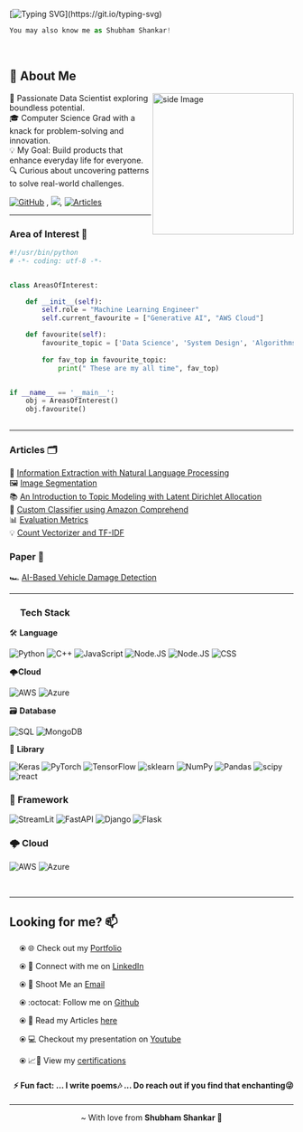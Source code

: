 [![Typing SVG](https://readme-typing-svg.demolab.com?font=Fira+Code&pause=1000&color=a6f54c&width=435&lines=Hello+%F0%9F%91%8B%2C+Shubham+Rathod+here.)](https://git.io/typing-svg)

```python
You may also know me as Shubham Shankar!
```



<br>

<h2 align='left'>🦦 About Me</h2>

<img src="https://github.com/RATHOD-SHUBHAM/RATHOD-SHUBHAM/assets/58945964/27ffaeee-2fdb-4853-a462-5f11331d92a9" alt="side Image" align="right" width="250" height="auto" />

🚀 Passionate Data Scientist exploring boundless potential. <br>
🎓 Computer Science Grad with a knack for problem-solving and innovation. <br>
💡 My Goal: Build products that enhance everyday life for everyone. <br>
🔍 Curious about uncovering patterns to solve real-world challenges. <br>

[![GitHub](https://img.shields.io/badge/-GitHub-181717?style=flat-square&logo=github&logoColor=white&link=https://github.com/minoveaz)](https://github.com/RATHOD-SHUBHAM?tab=repositories) , ![](https://komarev.com/ghpvc/?username=your-github-username&color=dc143c), [![Articles](https://img.shields.io/badge/-Articles-181717?style=flat-square&logo=linkedIn&logoColor=white&link=https://www.linkedin.com/in/shubhamshankar/recent-activity/articles/)](https://www.linkedin.com/in/shubhamshankar/recent-activity/articles/)

---

<h3>Area of Interest 🐍</h3>

```python
#!/usr/bin/python
# -*- coding: utf-8 -*-


class AreasOfInterest:

    def __init__(self):
        self.role = "Machine Learning Engineer"
        self.current_favourite = ["Generative AI", "AWS Cloud"]

    def favourite(self):
        favourite_topic = ['Data Science', 'System Design', 'Algorithms & Data Structure', 'Cloud Computing', 'Software Engineering/Development', 'Full Stack Development']
        
        for fav_top in favourite_topic:
            print(" These are my all time", fav_top)


if __name__ == '__main__':
    obj = AreasOfInterest()
    obj.favourite()
    
```

---

<h3>Articles 🗂</h3>

📝 [Information Extraction with Natural Language Processing](https://www.linkedin.com/pulse/information-extraction-natural-language-processing-shubham-shankar) <br>
🖼️ [Image Segmentation](https://www.linkedin.com/pulse/image-segmentation-shubham-shankar) <br>
📚 [An Introduction to Topic Modeling with Latent Dirichlet Allocation](https://www.linkedin.com/pulse/introduction-topic-modeling-latent-dirichlet-lda-natural-shankar) <br>
🤖 [Custom Classifier using Amazon Comprehend](https://www.linkedin.com/pulse/building-custom-classifier-using-amazon-comprehend-shubham-shankar) <br>
📊 [Evaluation Metrics](https://www.linkedin.com/pulse/basic-evaluation-metrics-machine-learning-model-shubham-shankar) <br>
💡 [Count Vectorizer and TF-IDF](https://www.linkedin.com/pulse/natural-language-processing-understanding-count-tf-idf-shankar) <br>

<h3>Paper 📝</h3>

🏎️ [AI-Based Vehicle Damage Detection](https://drive.google.com/file/d/1tsBq4zvhk289LPREJhFJzrf_7iI79vjr/view?usp=drive_link)

---

<h3 align="Left"><img src="https://media.giphy.com/media/fYSnHlufseco8Fh93Z/giphy.gif" width="15"> Tech Stack</h3>

<p align="left" ">🛠 <strong>Language</strong></p>

![Python](https://img.shields.io/badge/-Python-000?&logo=Python)
![C++](https://img.shields.io/badge/-C++-000?&logo=C++)
![JavaScript](https://img.shields.io/badge/-Javascript-000?&logo=javascript)
![Node.JS](https://img.shields.io/badge/-NodeJS-000?&logo=Node.js)
![Node.JS](https://img.shields.io/badge/-HTML-000?&logo=HTML5)
![CSS](https://img.shields.io/badge/-CSS-000?&logo=css3)
<br />

<p align="left" ">🌩<strong>Cloud</strong></p>

![AWS](https://img.shields.io/badge/-AWS-000?&logo=Amazon-AWS&logoColor=F90)
![Azure](https://img.shields.io/badge/-Microsoft%20Azure-000?&logo=MicrosoftAzure)
<br />

<p align="left" ">🗃 <strong>Database</strong></p>

![SQL](https://img.shields.io/badge/-SQL-000?&logo=MySQL)
![MongoDB](https://img.shields.io/badge/-MongoDB-000?&logo=MongoDB)
<br />

<p align="left" ">🦖 <strong>Library</strong></p>

![Keras](https://img.shields.io/badge/-Keras-000?&logo=keras)
![PyTorch](https://img.shields.io/badge/-PyTorch-000?&logo=pytorch)
![TensorFlow](https://img.shields.io/badge/-TensorFlow-000?&logo=tensorflow)
![sklearn](https://img.shields.io/badge/-sklearn-000?&logo=scikit-learn)
![NumPy](https://img.shields.io/badge/-NumPy-000?&logo=numpy)
![Pandas](https://img.shields.io/badge/-Pandas-000?&logo=pandas)
![scipy](https://img.shields.io/badge/-Scipy-000?&logo=scipy)
![react](https://img.shields.io/badge/-React-000?&logo=react)
<br />

### 🧨 Framework
![StreamLit](https://img.shields.io/badge/-Streamlit-000?&logo=streamlit)
![FastAPI](https://img.shields.io/badge/-FastAPI-000?&logo=FastAPI)
![Django](https://img.shields.io/badge/-Django-000?&logo=Django)
![Flask](https://img.shields.io/badge/-Flask-000?&logo=flask)
<br />

### 🌩 Cloud
![AWS](https://img.shields.io/badge/-AWS-000?&logo=Amazon-AWS&logoColor=F90)
![Azure](https://img.shields.io/badge/-Microsoft%20Azure-000?&logo=MicrosoftAzure)

<br />

--- 

<h2> Looking for me? 📫 </h2>

&emsp; ⦿ 🌐 Check out my [Portfolio](https://shubhamshankar.dorik.io/)

&emsp; ⦿ 🤝 Connect with me on [LinkedIn](https://www.linkedin.com/in/shubhamshankar/)

&emsp; ⦿ 📩 Shoot Me an [Email](mailto:shubham.uta@gmail.com)

&emsp; ⦿ :octocat: Follow me on [Github](https://github.com/RATHOD-SHUBHAM)

&emsp; ⦿ 📝 Read my Articles [here](https://www.linkedin.com/in/shubhamshankar/recent-activity/articles/)

&emsp; ⦿ :computer: Checkout my presentation on [Youtube](https://www.youtube.com/playlist?list=PLe-rtwou_fp0QBbFJBpZKFesEWhxbizlI)
  
&emsp; ⦿ 📈🔖 View my [certifications](https://drive.google.com/drive/folders/1OEhIJOI8GFr3ySRjrrMsq1XiBK6VyLK5?usp=sharing)

<h4 align = "right" > ⚡ Fun fact: ... I write poems🎶 ... Do reach out if you find that enchanting😜 </h3>
  
---


<p align='center'> ~ With love from <strong>Shubham Shankar 🖤</strong></p>
